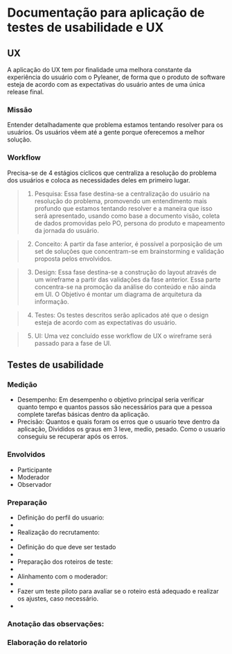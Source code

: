 # Documentação para aplicação de testes de usabilidade e UX

## UX

A aplicação do UX tem por finalidade uma melhora constante da experiência do usuário com o Pyleaner, de forma que o produto de software esteja de acordo com as expectativas do usuário antes de uma única release final.


### Missão 
Entender detalhadamente que problema estamos tentando resolver para os usuários. Os usuários vêem até a gente porque oferecemos a melhor solução.

### Workflow 

Precisa-se de 4 estágios cíclicos que centraliza a resolução do problema dos usuários e coloca as necessidades deles em primeiro lugar.

> 1) Pesquisa: Essa fase destina-se a centralização do usuário na resolução do problema, promovendo um entendimento mais profundo que estamos tentando resolver e a maneira que isso será apresentado, usando como base a documento visão, coleta de dados promovidas pelo PO, persona do produto e mapeamento da jornada do usuário.

>2) Conceito: A partir da fase anterior, é possível a porposição de um set de soluções que concentram-se em brainstorming e validação proposta pelos envolvidos.

>3) Design: Essa fase destina-se a construção do layout através de um wireframe a partir das validações da fase anterior. Essa parte concentra-se na promoção da análise do conteúdo e não ainda em UI. O Objetivo é montar um diagrama de arquitetura da informação.

>4) Testes: Os testes descritos serão aplicados até que o design esteja de acordo com as expectativas do usuário.

>5) UI: Uma vez concluído esse workflow de UX o wireframe será passado para a fase de UI.

## Testes de usabilidade 
### Medição
- Desempenho: Em desempenho o objetivo principal seria verificar quanto tempo e quantos passos são necessários para que a pessoa complete tarefas básicas dentro da aplicação.
- Precisão: Quantos e quais foram os erros que o usuario teve dentro da aplicação, Divididos os graus em 3 leve, medio, pesado. Como o usuario conseguiu se recuperar após os erros.
<!-- Aparencia do front: O que o usuario acha da aplicação e como ela esta apresetada. precisamos ver como mede isso...-->

### Envolvidos 
- Participante
- Moderador
- Observador

### Preparação
- Definição do perfil do usuario:
-
- Realização do recrutamento:
-
- Definição do que deve ser testado
-
- Preparação dos roteiros de teste:
-
- Alinhamento com o moderador:
-
- Fazer um teste piloto para avaliar se o roteiro está adequado e realizar os ajustes, caso necessário.
-

### Anotação das observações:

### Elaboração do relatorio


